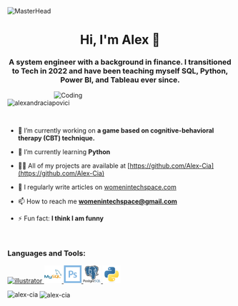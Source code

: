 ![MasterHead](https://img.freepik.com/premium-vector/colorful-banner-with-hands-working-computer-different-electronic-gadgets-devices-symbols-programming-software-development-program-coding_198278-4192.jpg?w=1800)
<h1 align="center">Hi, I'm Alex 👋 </h1>
<h3 align="center">A system engineer with a background in finance. I transitioned to Tech in 2022 and have been teaching myself SQL, Python, Power BI, and Tableau ever since.</h3>
<img align="right" alt="Coding" width="400" src="https://miro.medium.com/max/4800/1*qdAW1TjCN57h1lbuuzvchg.gif">

<p align="left"> <img src="https://komarev.com/ghpvc/?username=alexandraciapovici&label=Profile%20views&color=0e75b6&style=flat" alt="alexandraciapovici" /> </p>

<p align="left"> <a href="https://twitter.com/" target="blank"><img src="https://img.shields.io/twitter/follow/?logo=twitter&style=for-the-badge" alt="" /></a> </p>

- 🔭 I’m currently working on **a game based on cognitive-behavioral therapy (CBT) technique.**

- 🌱 I’m currently learning **Python**

- 👨‍💻 All of my projects are available at [https://github.com/Alex-Cia](https://github.com/Alex-Cia)

- 📝 I regularly write articles on [womenintechspace.com](womenintechspace.com)

- 📫 How to reach me **womenintechspace@gmail.com**

- ⚡ Fun fact: **I think I am funny**


<br>

<h3 align="left">Languages and Tools:</h3>
<p align="left"> <a href="https://www.adobe.com/in/products/illustrator.html" target="_blank" rel="noreferrer"> <img src="https://www.vectorlogo.zone/logos/adobe_illustrator/adobe_illustrator-icon.svg" alt="illustrator" width="40" height="40"/> </a> <a href="https://www.mysql.com/" target="_blank" rel="noreferrer"> <img src="https://raw.githubusercontent.com/devicons/devicon/master/icons/mysql/mysql-original-wordmark.svg" alt="mysql" width="40" height="40"/> </a> <a href="https://www.photoshop.com/en" target="_blank" rel="noreferrer"> <img src="https://raw.githubusercontent.com/devicons/devicon/master/icons/photoshop/photoshop-line.svg" alt="photoshop" width="40" height="40"/> </a> <a href="https://www.postgresql.org" target="_blank" rel="noreferrer"> <img src="https://raw.githubusercontent.com/devicons/devicon/master/icons/postgresql/postgresql-original-wordmark.svg" alt="postgresql" width="40" height="40"/> </a> <a href="https://www.python.org" target="_blank" rel="noreferrer"> <img src="https://raw.githubusercontent.com/devicons/devicon/master/icons/python/python-original.svg" alt="python" width="40" height="40"/> </a> </p>

<p><img align="left" src="https://github-readme-stats.vercel.app/api/top-langs?username=alex-cia&show_icons=true&locale=en&layout=compact" alt="alex-cia" /></p>

<p>&nbsp;<img align="center" src="https://github-readme-stats.vercel.app/api?username=alex-cia&show_icons=true&locale=en" alt="alex-cia" /></p>
